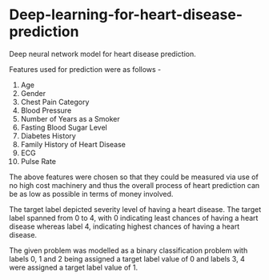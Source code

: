 # Deep-learning-for-heart-disease-prediction
Deep neural network model for heart disease prediction.

Features used for prediction were as follows - 
1) Age
2) Gender
3) Chest Pain Category
4) Blood Pressure
5) Number of Years as a Smoker
6) Fasting Blood Sugar Level
7) Diabetes History
8) Family History of Heart Disease
9) ECG
10) Pulse Rate

The above features were chosen so that they could be measured via use of no high cost machinery and thus the overall process of heart prediction can be as low as possible in terms of money involved.

The target label depicted severity level of having a heart disease. The target label spanned from 0 to 4, with 0 indicating least chances of having a heart disease whereas label 4, indicating highest chances of having a heart disease.

The given problem was modelled as a binary classification problem with labels 0, 1 and 2 being assigned a target label value of 0 and labels 3, 4 were assigned a target label value of 1. 
